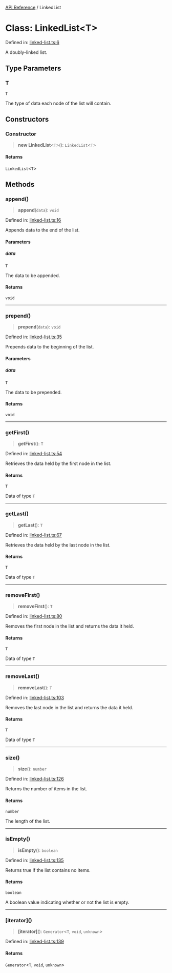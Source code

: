 [API Reference](API%20Reference) / LinkedList

# Class: LinkedList\<T\>

Defined in: [linked-list.ts:6](https://github.com/IshanBhatBhardwaj/typedoc-for-me/blob/ad1c0e45bcbb2e242187a6be2faa7a0b3eb9cff8/src/linked-list.ts#L6)

A doubly-linked list.

## Type Parameters

### T

`T`

The type of data each node of the list will contain.

## Constructors

### Constructor

> **new LinkedList**\<`T`\>(): `LinkedList`\<`T`\>

#### Returns

`LinkedList`\<`T`\>

## Methods

### append()

> **append**(`data`): `void`

Defined in: [linked-list.ts:16](https://github.com/IshanBhatBhardwaj/typedoc-for-me/blob/ad1c0e45bcbb2e242187a6be2faa7a0b3eb9cff8/src/linked-list.ts#L16)

Appends data to the end of the list.

#### Parameters

##### data

`T`

The data to be appended.

#### Returns

`void`

***

### prepend()

> **prepend**(`data`): `void`

Defined in: [linked-list.ts:35](https://github.com/IshanBhatBhardwaj/typedoc-for-me/blob/ad1c0e45bcbb2e242187a6be2faa7a0b3eb9cff8/src/linked-list.ts#L35)

Prepends data to the beginning of the list.

#### Parameters

##### data

`T`

The data to be prepended.

#### Returns

`void`

***

### getFirst()

> **getFirst**(): `T`

Defined in: [linked-list.ts:54](https://github.com/IshanBhatBhardwaj/typedoc-for-me/blob/ad1c0e45bcbb2e242187a6be2faa7a0b3eb9cff8/src/linked-list.ts#L54)

Retrieves the data held by the first node in the list.

#### Returns

`T`

Data of type `T`

***

### getLast()

> **getLast**(): `T`

Defined in: [linked-list.ts:67](https://github.com/IshanBhatBhardwaj/typedoc-for-me/blob/ad1c0e45bcbb2e242187a6be2faa7a0b3eb9cff8/src/linked-list.ts#L67)

Retrieves the data held by the last node in the list.

#### Returns

`T`

Data of type `T`

***

### removeFirst()

> **removeFirst**(): `T`

Defined in: [linked-list.ts:80](https://github.com/IshanBhatBhardwaj/typedoc-for-me/blob/ad1c0e45bcbb2e242187a6be2faa7a0b3eb9cff8/src/linked-list.ts#L80)

Removes the first node in the list and returns the data it held.

#### Returns

`T`

Data of type `T`

***

### removeLast()

> **removeLast**(): `T`

Defined in: [linked-list.ts:103](https://github.com/IshanBhatBhardwaj/typedoc-for-me/blob/ad1c0e45bcbb2e242187a6be2faa7a0b3eb9cff8/src/linked-list.ts#L103)

Removes the last node in the list and returns the data it held.

#### Returns

`T`

Data of type `T`

***

### size()

> **size**(): `number`

Defined in: [linked-list.ts:126](https://github.com/IshanBhatBhardwaj/typedoc-for-me/blob/ad1c0e45bcbb2e242187a6be2faa7a0b3eb9cff8/src/linked-list.ts#L126)

Returns the number of items in the list.

#### Returns

`number`

The length of the list.

***

### isEmpty()

> **isEmpty**(): `boolean`

Defined in: [linked-list.ts:135](https://github.com/IshanBhatBhardwaj/typedoc-for-me/blob/ad1c0e45bcbb2e242187a6be2faa7a0b3eb9cff8/src/linked-list.ts#L135)

Returns true if the list contains no items.

#### Returns

`boolean`

A boolean value indicating whether or not the list is empty.

***

### \[iterator\]()

> **\[iterator\]**(): `Generator`\<`T`, `void`, `unknown`\>

Defined in: [linked-list.ts:139](https://github.com/IshanBhatBhardwaj/typedoc-for-me/blob/ad1c0e45bcbb2e242187a6be2faa7a0b3eb9cff8/src/linked-list.ts#L139)

#### Returns

`Generator`\<`T`, `void`, `unknown`\>
